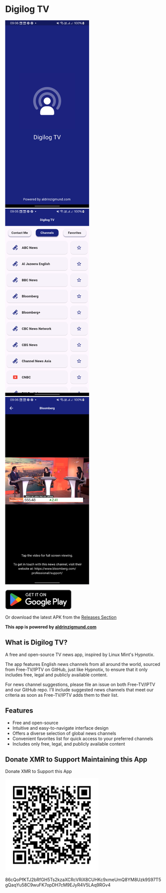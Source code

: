 # Digilog TV

<img src="screenshots/screenshot1.png" alt="Screenshot 1" width="270" height="602"><img src="screenshots/screenshot2.png" alt="Screenshot 2" width="270" height="602"><img src="screenshots/screenshot3.png" alt="Screenshot 3" width="270" height="602">

[<img src="badges/GetItOnGooglePlay_Badge_Web_color_English.png"
     alt="Get it on Google Play"
     height="63">](https://play.google.com/store/apps/details?id=io.github.aldrinzigmundv.digilogtv)

Or download the latest APK from the [Releases Section](https://github.com/aldrinzigmundv/digilogtv/releases/latest)

**This app is powered by [aldrinzigmund.com](https://www.aldrinzigmund.com/)**

## What is Digilog TV?

A free and open-source TV news app, inspired by Linux Mint's Hypnotix.

The app features English news channels from all around the world, sourced from Free-TV/IPTV on GitHub, just like Hypnotix, to ensure that it only includes free, legal and publicly available content.

For news channel suggestions, please file an issue on both Free-TV/IPTV and our GitHub repo. I'll include suggested news channels that meet our criteria as soon as Free-TV/IPTV adds them to their list.

## Features
* Free and open-source
* Intuitive and easy-to-navigate interface design
* Offers a diverse selection of global news channels
* Convenient favorites list for quick access to your preferred channels
* Includes only free, legal, and publicly available content

## Donate XMR to Support Maintaining this App

Donate XMR to Support this App

<img src="assets/images/monero.png" alt="XMR Wallet QR Code" width="300" height="300">

86cQoPfKTJ2bRfGH5Ts2kzaXCRcVRiX8CUHKc9xmeUmQ8YM8Uzk9S97T5gQaqYu58C9wuFK7opDH7cM9EJyR4V5LAq9RGv4